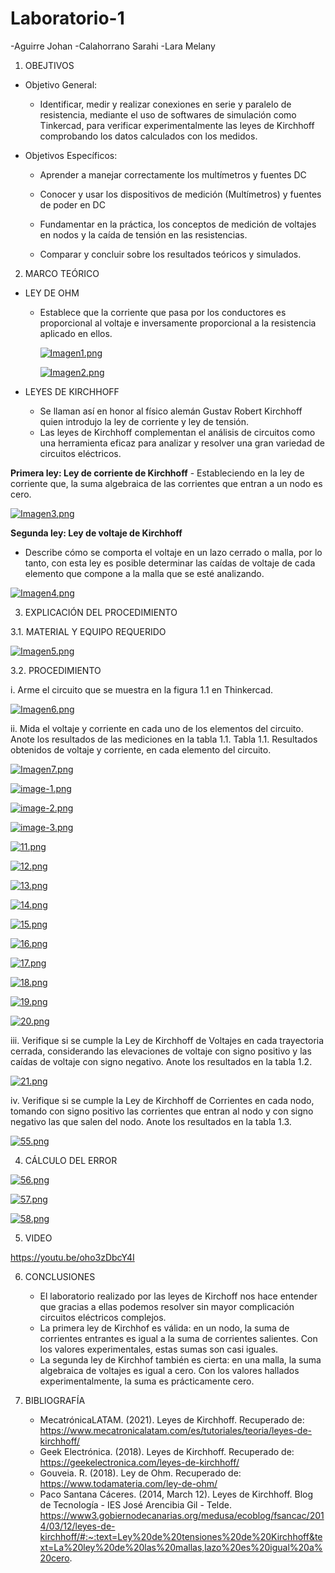 # Laboratorio-1
-Aguirre Johan
-Calahorrano Sarahi
-Lara Melany
1. OBEJTIVOS

  * Objetivo General:
    
    - Identificar, medir y realizar conexiones en serie y paralelo de resistencia, mediante el uso de softwares de simulación como Tinkercad, para verificar experimentalmente las leyes de Kirchhoff comprobando los datos calculados con los medidos.
    
  * Objetivos Específicos:

    - Aprender a manejar correctamente los multímetros y fuentes DC

    - Conocer y usar los dispositivos de medición (Multímetros) y fuentes de poder en DC 
    
    - Fundamentar en la práctica, los conceptos de medición de voltajes en nodos y la caída de tensión en las resistencias. 

    - Comparar y concluir sobre los resultados teóricos y simulados.
    
2. MARCO TEÓRICO

  - LEY DE OHM
  
    -	Establece que la corriente que pasa por los conductores es proporcional al voltaje e inversamente proporcional a la resistencia aplicado en ellos.

        [![Imagen1.png](https://i.postimg.cc/v8VPdD4F/Imagen1.png)](https://postimg.cc/4nXv6fvB)

        [![Imagen2.png](https://i.postimg.cc/qqsX6hKN/Imagen2.png)](https://postimg.cc/0KNJLNcv)
  
   
  - LEYES DE KIRCHHOFF
     -	Se llaman así en honor al físico alemán Gustav Robert Kirchhoff quien introdujo la ley de corriente y ley de tensión.
     -	Las leyes de Kirchhoff complementan el análisis de circuitos como una herramienta eficaz para analizar y resolver una gran variedad de circuitos eléctricos.
     
   **Primera ley: Ley de corriente de Kirchhoff**
     -	Estableciendo en la ley de corriente que, la suma algebraica de las corrientes que entran a un nodo es cero.
     
   [![Imagen3.png](https://i.postimg.cc/9Fxw8YcW/Imagen3.png)](https://postimg.cc/crnJ6YKj)
   
   **Segunda ley: Ley de voltaje de Kirchhoff**
       
   -	Describe cómo se comporta el voltaje en un lazo cerrado o malla, por lo tanto, con esta ley es posible determinar las caídas de voltaje de cada elemento que compone a la malla que se esté analizando.

   [![Imagen4.png](https://i.postimg.cc/3xVsZV62/Imagen4.png)](https://postimg.cc/Bj57SYJv)
   
   
   
3.	EXPLICACIÓN DEL PROCEDIMIENTO

   3.1.  MATERIAL Y EQUIPO REQUERIDO

[![Imagen5.png](https://i.postimg.cc/B6swY0CP/Imagen5.png)](https://postimg.cc/mcXwkKJT)

  
   3.2. PROCEDIMIENTO
   
   i.	Arme el circuito que se muestra en la figura 1.1 en Thinkercad.
   
   [![Imagen6.png](https://i.postimg.cc/qqNcQbWC/Imagen6.png)](https://postimg.cc/xNSb1Rf0)
   
   ii.	Mida el voltaje y corriente en cada uno de los elementos del circuito. Anote los resultados de las mediciones en la tabla 1.1.
Tabla 1.1. Resultados obtenidos de voltaje y corriente, en cada elemento del circuito.

   [![Imagen7.png](https://i.postimg.cc/KcWD4bg7/Imagen7.png)](https://postimg.cc/z3ngP973)
   
   [![image-1.png](https://i.postimg.cc/LXwvdFtV/image-1.png)](https://postimg.cc/5Y58vGkH)
   
   [![image-2.png](https://i.postimg.cc/pLCZWFQr/image-2.png)](https://postimg.cc/87FWws0g)
   
   [![image-3.png](https://i.postimg.cc/Ls03fFbM/image-3.png)](https://postimg.cc/7C0z8d4B)
   
   [![11.png](https://i.postimg.cc/pXwNf33z/11.png)](https://postimg.cc/xc3FYpf1)
   
   [![12.png](https://i.postimg.cc/sg7kwwR8/12.png)](https://postimg.cc/HrWvL0n4)
   
   [![13.png](https://i.postimg.cc/vmvpdTTt/13.png)](https://postimg.cc/zLVdCJny)
   
   [![14.png](https://i.postimg.cc/76sdfRgC/14.png)](https://postimg.cc/FdSD6DCm)
   
   [![15.png](https://i.postimg.cc/Y2PT7JrZ/15.png)](https://postimg.cc/XXwsc1yk)
   
   [![16.png](https://i.postimg.cc/cH4P1W8y/16.png)](https://postimg.cc/94KL1vpJ)
   
   [![17.png](https://i.postimg.cc/wMnrks4g/17.png)](https://postimg.cc/m1NVLhG5)
   
   [![18.png](https://i.postimg.cc/gjx5RKDg/18.png)](https://postimg.cc/1VZJ1wbF)
   
   [![19.png](https://i.postimg.cc/dtTpV4D1/19.png)](https://postimg.cc/ZC4VfP8t)
   
   [![20.png](https://i.postimg.cc/fTmsrwcB/20.png)](https://postimg.cc/fJz13Qg9)
   
   iii.	Verifique si se cumple la Ley de Kirchhoff de Voltajes en cada trayectoria cerrada, considerando las elevaciones de voltaje con signo positivo y las caídas de voltaje con signo negativo. Anote los resultados en la tabla 1.2.
   
   [![21.png](https://i.postimg.cc/FRwtTq1M/21.png)](https://postimg.cc/47vFdW6P)
   
   
   iv.	Verifique si se cumple la Ley de Kirchhoff de Corrientes en cada nodo, tomando con signo positivo las corrientes que entran al nodo y con signo negativo las que salen del nodo. Anote los resultados en la tabla 1.3.
   
   [![55.png](https://i.postimg.cc/cCRL1KhF/55.png)](https://postimg.cc/30wTnxPG)
   



4.	CÁLCULO DEL ERROR

[![56.png](https://i.postimg.cc/tCMnrcJk/56.png)](https://postimg.cc/crfJCXQt)

[![57.png](https://i.postimg.cc/nL8jxQvQ/57.png)](https://postimg.cc/RWRVQhpM)

[![58.png](https://i.postimg.cc/254qS8w9/58.png)](https://postimg.cc/1g3RWSbD)


5.	VIDEO

https://youtu.be/oho3zDbcY4I

6.	CONCLUSIONES
    -	El laboratorio realizado por las leyes de Kirchoff nos hace entender que gracias a ellas podemos resolver sin mayor complicación circuitos eléctricos complejos.
    - La primera ley de Kirchhof es válida: en un nodo, la suma de corrientes entrantes es igual a la suma de corrientes salientes. Con los valores experimentales, estas sumas son casi iguales.
    -	La segunda ley de Kirchhof también es cierta: en una malla, la suma algebraica de voltajes es igual a cero. Con los valores hallados experimentalmente, la suma es prácticamente cero.
   
 7.	BIBLIOGRAFÍA
    -	MecatrónicaLATAM. (2021). Leyes de Kirchhoff. Recuperado de: https://www.mecatronicalatam.com/es/tutoriales/teoria/leyes-de-kirchhoff/ 
    -	Geek Electrónica. (2018). Leyes de Kirchhoff. Recuperado de: https://geekelectronica.com/leyes-de-kirchhoff/ 
    -	Gouveia. R. (2018). Ley de Ohm. Recuperado de: https://www.todamateria.com/ley-de-ohm/ 
    -	Paco Santana Cáceres. (2014, March 12). Leyes de Kirchhoff. Blog de Tecnología - IES José Arencibia Gil - Telde. https://www3.gobiernodecanarias.org/medusa/ecoblog/fsancac/2014/03/12/leyes-de-kirchhoff/#:~:text=Ley%20de%20tensiones%20de%20Kirchhoff&text=La%20ley%20de%20las%20mallas,lazo%20es%20igual%20a%20cero.


